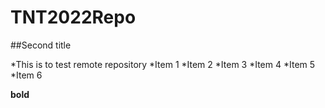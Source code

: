 # TNT2022Repo

##Second title

*This is to test remote repository
*Item 1
*Item 2
*Item 3
*Item 4
*Item 5
*Item 6

**bold**

